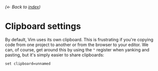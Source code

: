*(← Back to [index](../README.md))*

# Clipboard settings

By default, Vim uses its own clipboard. This is frustrating if you're copying
code from one project to another or from the browser to your editor. We can, of
course, get around this by using the `"` register when yanking and pasting, but
it's simply easier to share clipboards:

``` vim
set clipboard=unnamed
```
